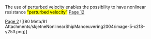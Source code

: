 The use of perturbed velocity enables the possibility to have nonlinear resistance
 <mark class="hltr-green">"perturbed velocity”</mark> [Page 12](zotero://open-pdf/library/items/GHSB3SIB?page=12&annotation=PCAENX5H) 

 [Page 2](zotero://open-pdf/library/items/T6ZTCVHD?page=2&annotation=7MC8TTI7) 
![[80 Meta/81 Attachments/skjetneNonlinearShipManoeuvering2004/image-5-x218-y253.png]] 
 